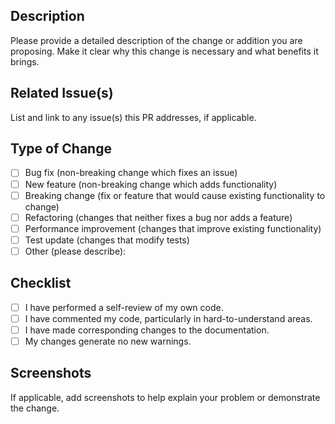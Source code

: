 ## Description

Please provide a detailed description of the change or addition you are proposing. Make it clear why this change is necessary and what benefits it brings.

## Related Issue(s)

List and link to any issue(s) this PR addresses, if applicable.

## Type of Change

- [ ] Bug fix (non-breaking change which fixes an issue)
- [ ] New feature (non-breaking change which adds functionality)
- [ ] Breaking change (fix or feature that would cause existing functionality to change)
- [ ] Refactoring (changes that neither fixes a bug nor adds a feature)
- [ ] Performance improvement (changes that improve existing functionality)
- [ ] Test update (changes that modify tests)
- [ ] Other (please describe):

## Checklist

- [ ] I have performed a self-review of my own code.
- [ ] I have commented my code, particularly in hard-to-understand areas.
- [ ] I have made corresponding changes to the documentation.
- [ ] My changes generate no new warnings.

## Screenshots

If applicable, add screenshots to help explain your problem or demonstrate the change.
